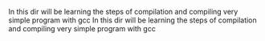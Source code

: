 In this dir will be learning the steps of compilation and compiling very simple program with gcc In this dir will be learning the steps of compilation and compiling very simple program with gcc
